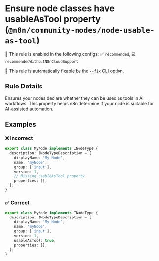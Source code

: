 # Ensure node classes have usableAsTool property (`@n8n/community-nodes/node-usable-as-tool`)

💼 This rule is enabled in the following configs: ✅ `recommended`, ☑️ `recommendedWithoutN8nCloudSupport`.

🔧 This rule is automatically fixable by the [`--fix` CLI option](https://eslint.org/docs/latest/user-guide/command-line-interface#--fix).

<!-- end auto-generated rule header -->

## Rule Details

Ensures your nodes declare whether they can be used as tools in AI workflows. This property helps n8n determine if your node is suitable for AI-assisted automation.

## Examples

### ❌ Incorrect

```typescript
export class MyNode implements INodeType {
  description: INodeTypeDescription = {
    displayName: 'My Node',
    name: 'myNode',
    group: ['input'],
    version: 1,
    // Missing usableAsTool property
    properties: [],
  };
}
```

### ✅ Correct

```typescript
export class MyNode implements INodeType {
  description: INodeTypeDescription = {
    displayName: 'My Node',
    name: 'myNode',
    group: ['input'],
    version: 1,
    usableAsTool: true,
    properties: [],
  };
}
```
